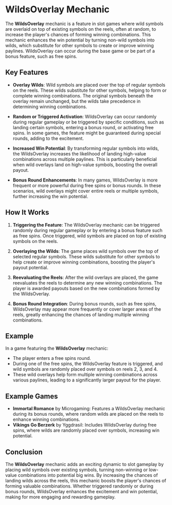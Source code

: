 # WildsOverlay Mechanic

The **WildsOverlay** mechanic is a feature in slot games where wild symbols are overlaid on top of existing symbols on the reels, often at random, to increase the player's chances of forming winning combinations. This mechanic enhances the win potential by turning non-wild symbols into wilds, which substitute for other symbols to create or improve winning paylines. WildsOverlay can occur during the base game or be part of a bonus feature, such as free spins.

## Key Features

- **Overlay Wilds**: Wild symbols are placed over the top of regular symbols on the reels. These wilds substitute for other symbols, helping to form or complete winning combinations. The original symbols beneath the overlay remain unchanged, but the wilds take precedence in determining winning combinations.

- **Random or Triggered Activation**: WildsOverlay can occur randomly during regular gameplay or be triggered by specific conditions, such as landing certain symbols, entering a bonus round, or activating free spins. In some games, the feature might be guaranteed during special rounds, adding to the excitement.

- **Increased Win Potential**: By transforming regular symbols into wilds, the WildsOverlay increases the likelihood of landing high-value combinations across multiple paylines. This is particularly beneficial when wild overlays land on high-value symbols, boosting the overall payout.

- **Bonus Round Enhancements**: In many games, WildsOverlay is more frequent or more powerful during free spins or bonus rounds. In these scenarios, wild overlays might cover entire reels or multiple symbols, further increasing the win potential.

## How It Works

1. **Triggering the Feature**: The WildsOverlay mechanic can be triggered randomly during regular gameplay or by entering a bonus feature such as free spins. Once triggered, wild symbols are placed on top of existing symbols on the reels.

2. **Overlaying the Wilds**: The game places wild symbols over the top of selected regular symbols. These wilds substitute for other symbols to help create or improve winning combinations, boosting the player's payout potential.

3. **Reevaluating the Reels**: After the wild overlays are placed, the game reevaluates the reels to determine any new winning combinations. The player is awarded payouts based on the new combinations formed by the WildsOverlay.

4. **Bonus Round Integration**: During bonus rounds, such as free spins, WildsOverlay may appear more frequently or cover larger areas of the reels, greatly enhancing the chances of landing multiple winning combinations.

## Example

In a game featuring the **WildsOverlay** mechanic:
- The player enters a free spins round.
- During one of the free spins, the WildsOverlay feature is triggered, and wild symbols are randomly placed over symbols on reels 2, 3, and 4.
- These wild overlays help form multiple winning combinations across various paylines, leading to a significantly larger payout for the player.

## Example Games

- **Immortal Romance** by Microgaming: Features a WildsOverlay mechanic during its bonus rounds, where random wilds are placed on the reels to enhance winning combinations.
- **Vikings Go Berzerk** by Yggdrasil: Includes WildsOverlay during free spins, where wilds are randomly placed over symbols, increasing win potential.

## Conclusion

The **WildsOverlay** mechanic adds an exciting dynamic to slot gameplay by placing wild symbols over existing symbols, turning non-winning or low-value combinations into potential big wins. By increasing the chances of landing wilds across the reels, this mechanic boosts the player's chances of forming valuable combinations. Whether triggered randomly or during bonus rounds, WildsOverlay enhances the excitement and win potential, making for more engaging and rewarding gameplay.
